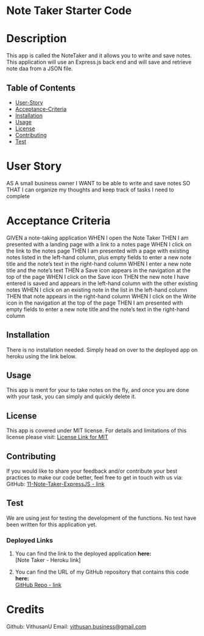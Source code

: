 # Note Taker Starter Code


# Description


This app is called the NoteTaker and it allows you to write and save notes. This application will use an Express.js back end and will save and retrieve note daa from a JSON file.

## Table of Contents
- [User-Story](#user-story)
- [Acceptance-Criteria](#acceptance-criteria)
- [Installation](#installation)
- [Usage](#usage)
- [License](#license)
- [Contributing](#contributing)
- [Test](#test)


# User Story

AS A small business owner
I WANT to be able to write and save notes
SO THAT I can organize my thoughts and keep track of tasks I need to complete




# Acceptance Criteria

GIVEN a note-taking application
WHEN I open the Note Taker
THEN I am presented with a landing page with a link to a notes page
WHEN I click on the link to the notes page
THEN I am presented with a page with existing notes listed in the left-hand column, plus empty fields to enter a new note title and the note’s text in the right-hand column
WHEN I enter a new note title and the note’s text
THEN a Save icon appears in the navigation at the top of the page
WHEN I click on the Save icon
THEN the new note I have entered is saved and appears in the left-hand column with the other existing notes
WHEN I click on an existing note in the list in the left-hand column
THEN that note appears in the right-hand column
WHEN I click on the Write icon in the navigation at the top of the page
THEN I am presented with empty fields to enter a new note title and the note’s text in the right-hand column

## Installation
There is no installation needed. Simply head on over to the deployed app on heroku using the link below.


## Usage
This app is ment for your to take notes on the fly, and once you are done with your task, you can simply and quickly delete it.

## License
This app is covered under MIT license. For details and limitations of this license please visit:
[License Link for MIT](https://opensource.org/licenses/MIT)

## Contributing
If you would like to share your feedback and/or contribute your best practices to make our code better, feel free to get in touch with us via:
  GitHub: [11-Note-Taker-ExpressJS - link](https://github.com/VithusanU/NoteTaker)<br>

## Test
We are using jest for testing the development of the functions. No test have been written for this application yet.
<br>

### Deployed Links

1. You can find the link to the deployed application **here:** <br> [Note Taker - Heroku link]

2. You can find the URL of my GitHub repository that contains this code **here:** <br>[GitHub Repo - link](https://github.com/VithusanU/NoteTaker)


# Credits

Github: VithusanU
Email: vithusan.business@gmail.com
